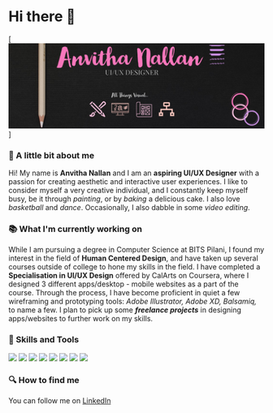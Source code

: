 # Hi there 👋

<!--
**AnvithaNallan/AnvithaNallan** is a ✨ _special_ ✨ repository because its `README.md` (this file) appears on your GitHub profile.

Here are some ideas to get you started:

- 🔭 I’m currently working on ...
- 🌱 I’m currently learning ...
- 👯 I’m looking to collaborate on ...
- 🤔 I’m looking for help with ...
- 💬 Ask me about ...
- 📫 How to reach me: ...
- 😄 Pronouns: ...
- ⚡ Fun fact: ...
-->
[![Header](https://raw.githubusercontent.com/AnvithaNallan/AnvithaNallan/AnvithaNallan/readme_header.png "Header")]

###  :girl: A little bit about me 

Hi! My name is **Anvitha Nallan** and I am an **aspiring UI/UX Designer** with a passion for creating aesthetic and interactive user experiences. I like to consider myself a very creative individual, and I constantly keep myself busy, be it through *painting*, or by *baking* a delicious cake. I also love *basketball* and *dance*. Occasionally, I also dabble in some *video editing*.

### :books: What I'm currently working on 

While I am pursuing a degree in Computer Science at BITS Pilani, I found my interest in the field of **Human Centered Design**, and have taken up several courses outside of college to hone my skills in the field. I have completed a **Specialisation in UI/UX Design** offered by CalArts on Coursera, where I designed 3 different apps/desktop - mobile websites as a part of the course. Through the process, I have become proficient in quiet a few wireframing and prototyping tools: *Adobe Illustrator, Adobe XD, Balsamiq,* to name a few. I plan to pick up some ***freelance projects*** in designing apps/websites to further work on my skills. 

### 🔧 Skills and Tools
![](https://img.shields.io/badge/Wireframing-Balsamiq-informational?style=flat&color=pink)
![](https://img.shields.io/badge/Prototyping-AdobeXD-informational?style=flat&color=pink)
![](https://img.shields.io/badge/Illustrations-AdobeIllustrator-informational?style=flat&color=pink)
![](https://img.shields.io/badge/Design-Figma-informational?style=flat&color=pink)
![](https://img.shields.io/badge/IDE-Atom-informational?style=flat&color=pink)
![](https://img.shields.io/badge/Programming-C_C++_JavaScript-informational?style=flat&color=pink)
![](https://img.shields.io/badge/Web_Framework-ReactJS-informational?style=flat&color=pink)
![](https://img.shields.io/badge/Web_Design-HTML_&_CSS-informational?style=flat&color=pink)

### :mag: How to find me
You can follow me on [LinkedIn](https://www.linkedin.com/in/anvitha-nallan-469aa7197/)
